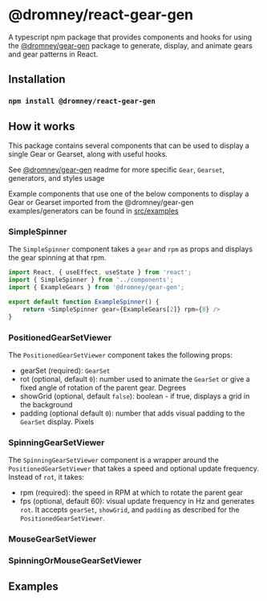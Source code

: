 # @dromney/react-gear-gen
A typescript npm package that provides components and hooks for using the [@dromney/gear-gen](https://github.com/romneyda/gear-gen) package to generate, display, and animate gears and gear patterns in React.

## Installation
### `npm install @dromney/react-gear-gen`

## How it works
This package contains several components that can be used to display a single Gear or Gearset, along with useful hooks.

See [@dromney/gear-gen](github.com/romneyda/gear-gen) readme for more specific `Gear`, `Gearset`, generators, and styles usage

Example components that use one of the below components to display a Gear or Gearset imported from the @dromney/gear-gen examples/generators can be found in [src/examples](https://github.com/RomneyDa/react-gear-gen/tree/main/src/examples)

### SimpleSpinner
The `SimpleSpinner` component takes a `gear` and `rpm` as props and displays the gear spinning at that rpm.

```typescript
import React, { useEffect, useState } from 'react';
import { SimpleSpinner } from '../components';
import { ExampleGears } from '@dromney/gear-gen';

export default function ExampleSpinner() {
    return <SimpleSpinner gear={ExampleGears[2]} rpm={8} />
}
```

### PositionedGearSetViewer
The `PositionedGearSetViewer` component takes the following props:
- gearSet (required): `GearSet`
- rot (optional, default `0`): number used to animate the `GearSet` or give a fixed angle of rotation of the parent gear. Degrees
- showGrid (optional, default `false`): boolean - if true, displays a grid in the background
- padding (optional default `0`): number that adds visual padding to the `GearSet` display. Pixels

### SpinningGearSetViewer
The `SpinningGearSetViewer` component is a wrapper around the `PositionedGearSetViewer` that takes a speed and optional update frequency. Instead of `rot`, it takes:
- rpm (required): the speed in RPM at which to rotate the parent gear
- fps (optional, default 60): visual update frequency in Hz
and generates `rot`. It accepts `gearSet`, `showGrid`, and `padding` as described for the `PositionedGearSetViewer`.

### MouseGearSetViewer


### SpinningOrMouseGearSetViewer


## Examples



```

```


